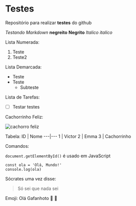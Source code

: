 # Testes

Repositório para realizar **testes** do github

*Testando Markdown*
**negreito** __Negrito__
_Italico_ *italico*

Lista Numerada:
1. Teste
999. Teste2
            
Lista Demarcada:
* Teste
* Teste
   * Subteste

Lista de Tarefas:
- [ ] Testar testes



Cachorrinho Feliz:

![cachorro  feliz](https://user-images.githubusercontent.com/125153004/221930164-a0781f67-7cfa-4598-ba90-9fe74769ae61.jpg)


Tabela:
ID | Nome
---|---
1 | Victor
2 | Emma
3 | Cachorrinho

Comandos:

`document.getElementById()` é usado em JavaScript

```
const ola = 'Olá, Mundo!'
console.log(ola)
```

Sócrates uma vez disse:
> Só sei que nada sei


Emoji:
Olá Gafanhoto 🖖 :vulcan_salute:
